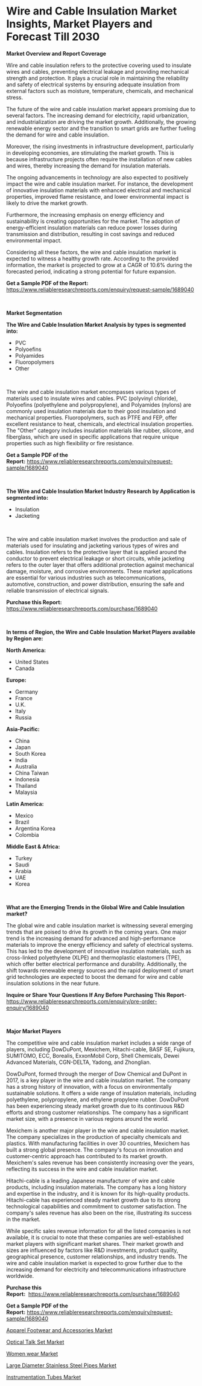 <p><h1>Wire and Cable Insulation Market Insights, Market Players and Forecast Till 2030</h1></p><p><strong>Market Overview and Report Coverage</strong></p>
<p><p>Wire and cable insulation refers to the protective covering used to insulate wires and cables, preventing electrical leakage and providing mechanical strength and protection. It plays a crucial role in maintaining the reliability and safety of electrical systems by ensuring adequate insulation from external factors such as moisture, temperature, chemicals, and mechanical stress.</p><p>The future of the wire and cable insulation market appears promising due to several factors. The increasing demand for electricity, rapid urbanization, and industrialization are driving the market growth. Additionally, the growing renewable energy sector and the transition to smart grids are further fueling the demand for wire and cable insulation.</p><p>Moreover, the rising investments in infrastructure development, particularly in developing economies, are stimulating the market growth. This is because infrastructure projects often require the installation of new cables and wires, thereby increasing the demand for insulation materials.</p><p>The ongoing advancements in technology are also expected to positively impact the wire and cable insulation market. For instance, the development of innovative insulation materials with enhanced electrical and mechanical properties, improved flame resistance, and lower environmental impact is likely to drive the market growth.</p><p>Furthermore, the increasing emphasis on energy efficiency and sustainability is creating opportunities for the market. The adoption of energy-efficient insulation materials can reduce power losses during transmission and distribution, resulting in cost savings and reduced environmental impact.</p><p>Considering all these factors, the wire and cable insulation market is expected to witness a healthy growth rate. According to the provided information, the market is projected to grow at a CAGR of 10.6% during the forecasted period, indicating a strong potential for future expansion.</p></p>
<p><strong>Get a Sample PDF of the Report:</strong> <a href="https://www.reliableresearchreports.com/enquiry/request-sample/1689040">https://www.reliableresearchreports.com/enquiry/request-sample/1689040</a></p>
<p>&nbsp;</p>
<p><strong>Market Segmentation</strong></p>
<p><strong>The Wire and Cable Insulation Market Analysis by types is segmented into:</strong></p>
<p><ul><li>PVC</li><li>Polyoefins</li><li>Polyamides</li><li>Fluoropolymers</li><li>Other</li></ul></p>
<p>&nbsp;</p>
<p><p>The wire and cable insulation market encompasses various types of materials used to insulate wires and cables. PVC (polyvinyl chloride), Polyoefins (polyethylene and polypropylene), and Polyamides (nylons) are commonly used insulation materials due to their good insulation and mechanical properties. Fluoropolymers, such as PTFE and FEP, offer excellent resistance to heat, chemicals, and electrical insulation properties. The "Other" category includes insulation materials like rubber, silicone, and fiberglass, which are used in specific applications that require unique properties such as high flexibility or fire resistance.</p></p>
<p><strong>Get a Sample PDF of the Report:</strong>&nbsp;<a href="https://www.reliableresearchreports.com/enquiry/request-sample/1689040">https://www.reliableresearchreports.com/enquiry/request-sample/1689040</a></p>
<p>&nbsp;</p>
<p><strong>The Wire and Cable Insulation Market Industry Research by Application is segmented into:</strong></p>
<p><ul><li>Insulation</li><li>Jacketing</li></ul></p>
<p>&nbsp;</p>
<p><p>The wire and cable insulation market involves the production and sale of materials used for insulating and jacketing various types of wires and cables. Insulation refers to the protective layer that is applied around the conductor to prevent electrical leakage or short circuits, while jacketing refers to the outer layer that offers additional protection against mechanical damage, moisture, and corrosive environments. These market applications are essential for various industries such as telecommunications, automotive, construction, and power distribution, ensuring the safe and reliable transmission of electrical signals.</p></p>
<p><strong>Purchase this Report:</strong>&nbsp; <a href="https://www.reliableresearchreports.com/purchase/1689040">https://www.reliableresearchreports.com/purchase/1689040</a></p>
<p>&nbsp;</p>
<p><strong>In terms of Region, the Wire and Cable Insulation Market Players available by Region are:</strong></p>
<p>
    <p> <strong> North America: </strong>
        <ul>
            <li>United States</li>
            <li>Canada</li>
        </ul>
        </p> 
    <p> <strong> Europe: </strong>
        <ul>
            <li>Germany</li>
            <li>France</li>
            <li>U.K.</li>
            <li>Italy</li>
            <li>Russia</li>
        </ul>
        </p> 
    <p> <strong> Asia-Pacific: </strong>
        <ul>
            <li>China</li>
            <li>Japan</li>
            <li>South Korea</li>
            <li>India</li>
            <li>Australia</li>
            <li>China Taiwan</li>
            <li>Indonesia</li>
            <li>Thailand</li>
            <li>Malaysia</li>
        </ul>
        </p> 
    <p> <strong> Latin America: </strong>
        <ul>
            <li>Mexico</li>
            <li>Brazil</li>
            <li>Argentina Korea</li>
            <li>Colombia</li>
        </ul>
        </p> 
    <p> <strong> Middle East & Africa: </strong>
        <ul>
            <li>Turkey</li>
            <li>Saudi</li>
            <li>Arabia</li>
            <li>UAE</li>
            <li>Korea</li>
        </ul>
    </p>
    </p>
<p>&nbsp;</p>
<p><strong>What are the Emerging Trends in the Global Wire and Cable Insulation market?</strong></p>
<p><p>The global wire and cable insulation market is witnessing several emerging trends that are poised to drive its growth in the coming years. One major trend is the increasing demand for advanced and high-performance materials to improve the energy efficiency and safety of electrical systems. This has led to the development of innovative insulation materials, such as cross-linked polyethylene (XLPE) and thermoplastic elastomers (TPE), which offer better electrical performance and durability. Additionally, the shift towards renewable energy sources and the rapid deployment of smart grid technologies are expected to boost the demand for wire and cable insulation solutions in the near future.</p></p>
<p><strong>Inquire or Share Your Questions If Any Before Purchasing This Report</strong>- <a href="https://www.reliableresearchreports.com/enquiry/pre-order-enquiry/1689040">https://www.reliableresearchreports.com/enquiry/pre-order-enquiry/1689040</a></p>
<p>&nbsp;</p>
<p><strong>Major Market Players</strong></p>
<p><p>The competitive wire and cable insulation market includes a wide range of players, including DowDuPont, Mexichem, Hitachi-cable, BASF SE, Fujikura, SUMITOMO, ECC, Borealis, ExxonMobil Corp, Shell Chemicals, Dewei Advanced Materials, CGN-DELTA, Yadong, and Zhonglian.</p><p>DowDuPont, formed through the merger of Dow Chemical and DuPont in 2017, is a key player in the wire and cable insulation market. The company has a strong history of innovation, with a focus on environmentally sustainable solutions. It offers a wide range of insulation materials, including polyethylene, polypropylene, and ethylene propylene rubber. DowDuPont has been experiencing steady market growth due to its continuous R&D efforts and strong customer relationships. The company has a significant market size, with a presence in various regions around the world.</p><p>Mexichem is another major player in the wire and cable insulation market. The company specializes in the production of specialty chemicals and plastics. With manufacturing facilities in over 30 countries, Mexichem has built a strong global presence. The company's focus on innovation and customer-centric approach has contributed to its market growth. Mexichem's sales revenue has been consistently increasing over the years, reflecting its success in the wire and cable insulation market.</p><p>Hitachi-cable is a leading Japanese manufacturer of wire and cable products, including insulation materials. The company has a long history and expertise in the industry, and it is known for its high-quality products. Hitachi-cable has experienced steady market growth due to its strong technological capabilities and commitment to customer satisfaction. The company's sales revenue has also been on the rise, illustrating its success in the market.</p><p>While specific sales revenue information for all the listed companies is not available, it is crucial to note that these companies are well-established market players with significant market shares. Their market growth and sizes are influenced by factors like R&D investments, product quality, geographical presence, customer relationships, and industry trends. The wire and cable insulation market is expected to grow further due to the increasing demand for electricity and telecommunications infrastructure worldwide.</p></p>
<p><strong>Purchase this Report:</strong>&nbsp;&nbsp;<a href="https://www.reliableresearchreports.com/purchase/1689040">https://www.reliableresearchreports.com/purchase/1689040</a></p>
<p></p>
<p><strong>Get a Sample PDF of the Report:</strong>&nbsp;<a href="https://www.reliableresearchreports.com/enquiry/request-sample/1689040">https://www.reliableresearchreports.com/enquiry/request-sample/1689040</a></p>
<p><p><a href="https://www.linkedin.com/pulse/apparel-footwear-accessories-market-share-amp-new-trends/">Apparel Footwear and Accessories Market</a></p><p><a href="https://www.linkedin.com/pulse/optical-talk-set-market-size-growth-forecast-from-2023-/">Optical Talk Set Market</a></p><p><a href="https://www.linkedin.com/pulse/women-wear-market-challenges-opportunities-growth-drivers-major/">Women wear Market</a></p><p><a href="https://medium.com/@andem140256/large-diameter-stainless-steel-pipes-market-competitive-analysis-market-trends-and-forecast-to-73d6638af524">Large Diameter Stainless Steel Pipes Market</a></p><p><a href="https://medium.com/@mariad13206/instrumentation-tubes-market-analysis-its-cagr-market-segmentation-and-global-industry-overview-4cd44f2d1150">Instrumentation Tubes Market</a></p></p>